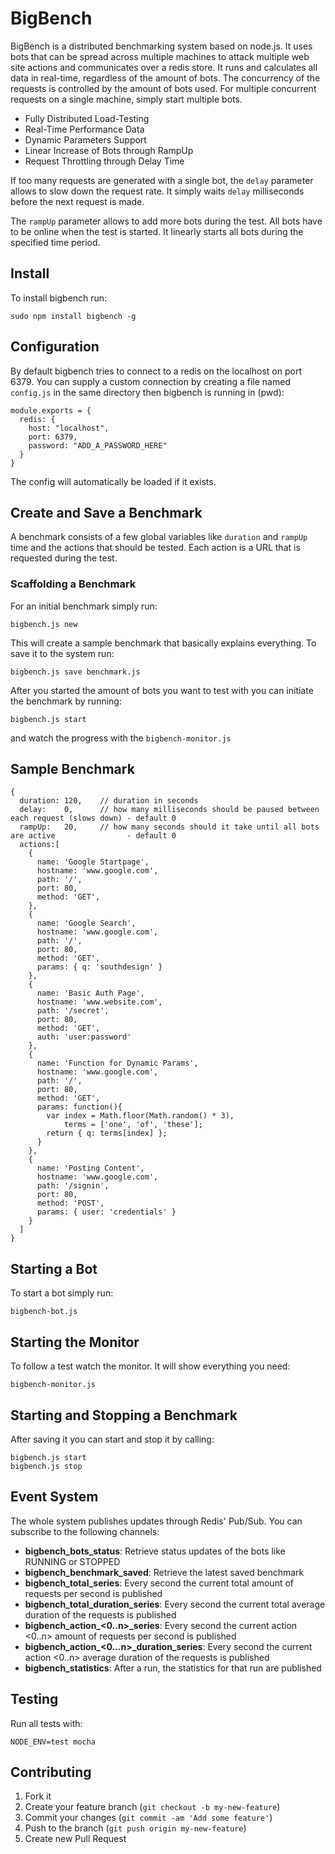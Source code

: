 # BigBench
BigBench is a distributed benchmarking system based on node.js. It uses bots that can be spread across multiple machines to attack multiple web site actions and communicates over a redis store. It runs and calculates all data in real-time, regardless of the amount of bots. The concurrency of the requests is controlled by the amount of bots used. For multiple concurrent requests on a single machine, simply start multiple bots.

* Fully Distributed Load-Testing
* Real-Time Performance Data
* Dynamic Parameters Support
* Linear Increase of Bots through RampUp
* Request Throttling through Delay Time

If too many requests are generated with a single bot, the `delay` parameter allows to slow down the request rate. It simply waits `delay` milliseconds before the next request is made.

The `rampUp` parameter allows to add more bots during the test. All bots have to be online when the test is started. It linearly starts all bots during the specified time period.

## Install
To install bigbench run:

    sudo npm install bigbench -g

## Configuration
By default bigbench tries to connect to a redis on the localhost on port 6379. You can supply a custom
connection by creating a file named `config.js` in the same directory then bigbench is running in (pwd):

    module.exports = {
      redis: {
        host: "localhost",
        port: 6379,
        password: "ADD_A_PASSWORD_HERE"
      }
    }

The config will automatically be loaded if it exists.

## Create and Save a Benchmark
A benchmark consists of a few global variables like `duration` and `rampUp` time and the actions that should be tested. Each
action is a URL that is requested during the test.

### Scaffolding a Benchmark
For an initial benchmark simply run:

    bigbench.js new

This will create a sample benchmark that basically explains everything. To save it to the system run:

    bigbench.js save benchmark.js

After you started the amount of bots you want to test with you can initiate the benchmark by running:

    bigbench.js start

and watch the progress with the `bigbench-monitor.js`

## Sample Benchmark
    {
      duration: 120,    // duration in seconds
      delay:    0,      // how many milliseconds should be paused between each request (slows down) - default 0
      rampUp:   20,     // how many seconds should it take until all bots are active                - default 0
      actions:[
        {
          name: 'Google Startpage',
          hostname: 'www.google.com',
          path: '/',
          port: 80,
          method: 'GET',
        },
        {
          name: 'Google Search',
          hostname: 'www.google.com',
          path: '/',
          port: 80,
          method: 'GET',
          params: { q: 'southdesign' }
        },
        {
          name: 'Basic Auth Page',
          hostname: 'www.website.com',
          path: '/secret',
          port: 80,
          method: 'GET',
          auth: 'user:password'
        },
        {
          name: 'Function for Dynamic Params',
          hostname: 'www.google.com',
          path: '/',
          port: 80,
          method: 'GET',
          params: function(){
            var index = Math.floor(Math.random() * 3),
                terms = ['one', 'of', 'these'];
            return { q: terms[index] };
          }
        },
        {
          name: 'Posting Content',
          hostname: 'www.google.com',
          path: '/signin',
          port: 80,
          method: 'POST',
          params: { user: 'credentials' }
        }
      ]
    }

## Starting a Bot
To start a bot simply run:

    bigbench-bot.js

## Starting the Monitor
To follow a test watch the monitor. It will show everything you need:

    bigbench-monitor.js

## Starting and Stopping a Benchmark
After saving it you can start and stop it by calling:

    bigbench.js start
    bigbench.js stop

## Event System
The whole system publishes updates through Redis' Pub/Sub. You can subscribe to the following channels:
* **bigbench_bots_status**: Retrieve status updates of the bots like RUNNING or STOPPED
* **bigbench_benchmark_saved**: Retrieve the latest saved benchmark
* **bigbench_total_series**: Every second the current total amount of requests per second is published
* **bigbench_total_duration_series**: Every second the current total average duration of the requests is published
* **bigbench_action_<0..n>_series**: Every second the current action <0..n> amount of requests per second is published
* **bigbench_action_<0…n>_duration_series**: Every second the current action <0..n> average duration of the requests is published
* **bigbench_statistics**: After a run, the statistics for that run are published

## Testing
Run all tests with:

    NODE_ENV=test mocha

## Contributing
1. Fork it
2. Create your feature branch (`git checkout -b my-new-feature`)
3. Commit your changes (`git commit -am 'Add some feature'`)
4. Push to the branch (`git push origin my-new-feature`)
5. Create new Pull Request
